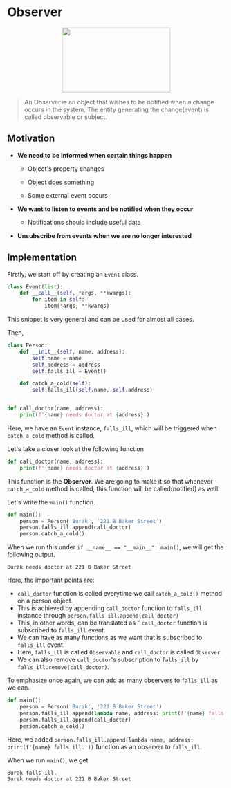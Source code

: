 <h1>Observer</h1>

<p align="center">
  <img width="250" height="150" src="https://miro.medium.com/max/462/1*lA4IDccstYKHvd3aC3YjKA.png">
</p>

>An Observer is an object that wishes to be notified when a change occurs in the system. The entity generating the change(event) is called observable or subject.

<h2>Motivation</h2>

- <b>We need to be informed when certain things happen</b>

  - Object's property changes
  
  - Object does something
  
  - Some external event occurs
  
- <b>We want to listen to events and be notified when they occur</b>
  - Notifications should include useful data
  
- <b>Unsubscribe from events when we are no longer interested</b>

<h2>Implementation</h2>

Firstly, we start off by creating an `Event` class. 

```python
class Event(list):
    def __call__(self, *args, **kwargs):
        for item in self:
            item(*args, **kwargs)
```

This snippet is very general and can be used for almost all cases.

Then,
```python
class Person:
    def __init__(self, name, address):
        self.name = name
        self.address = address
        self.falls_ill = Event()

    def catch_a_cold(self):
        self.falls_ill(self.name, self.address)


def call_doctor(name, address):
    print(f'{name} needs doctor at {address}')
```

Here, we have an `Event` instance, `falls_ill`, which will be triggered when `catch_a_cold` method is called.

Let's take a closer look at the following function
```python
def call_doctor(name, address):
    print(f'{name} needs doctor at {address}')
```

This function is the <b>Observer</b>. We are going to make it so that whenever `catch_a_cold` method is called, this function will be called(notified) as well.

Let's write the `main()` function.

```python
def main():
    person = Person('Burak', '221 B Baker Street')
    person.falls_ill.append(call_doctor)
    person.catch_a_cold()
```

When we run this under `if __name__ == "__main__": main()`, we will get the following output.
```
Burak needs doctor at 221 B Baker Street
```

Here, the important points are:

- `call_doctor` function is called everytime we call `catch_a_cold()` method on a person object.
- This is achieved by appending `call_doctor` function to `falls_ill` instance through `person.falls_ill.append(call_doctor)`
- This, in other words, can be translated as " `call_doctor` function is subscribed to `falls_ill` event.
- We can have as many functions as we want that is subscribed to `falls_ill` event. 
- Here, `falls_ill` is called `Observable` and `call_doctor` is called `Observer`.
- We can also remove `call_doctor`'s subscription to `falls_ill` by `falls_ill.remove(call_doctor)`.

To emphasize once again, we can add as many observers to `falls_ill` as we can.

```python
def main():
    person = Person('Burak', '221 B Baker Street')
    person.falls_ill.append(lambda name, address: print(f'{name} falls ill.'))
    person.falls_ill.append(call_doctor)
    person.catch_a_cold()
```

Here, we added `person.falls_ill.append(lambda name, address: print(f'{name} falls ill.'))` function as an observer to `falls_ill`.

When we run `main()`, we get 
```
Burak falls ill.
Burak needs doctor at 221 B Baker Street
```
